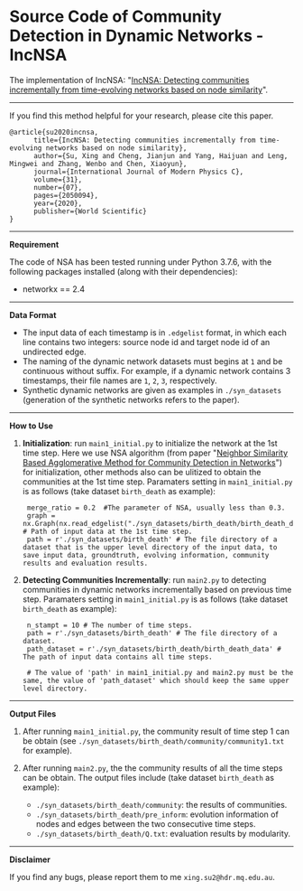 # Source Code of Community Detection in Dynamic Networks - IncNSA #

The implementation of IncNSA: "[IncNSA: Detecting communities incrementally from time-evolving networks based on node similarity](https://www.worldscientific.com/doi/10.1142/S0129183120500941)".

***

If you find this method helpful for your research, please cite this paper.

    @article{su2020incnsa,  
          title={IncNSA: Detecting communities incrementally from time-evolving networks based on node similarity},  
          author={Su, Xing and Cheng, Jianjun and Yang, Haijuan and Leng, Mingwei and Zhang, Wenbo and Chen, Xiaoyun},  
          journal={International Journal of Modern Physics C},  
          volume={31},   
          number={07},  
          pages={2050094},  
          year={2020},  
          publisher={World Scientific}  
    } 

***

**Requirement**

The code of NSA has been tested running under Python 3.7.6, with the following packages installed (along with their dependencies):

- networkx == 2.4

***

**Data Format**

- The input data of each timestamp is in `.edgelist` format, in which each line contains two integers: source node id and target node id of an undirected edge. 
- The naming of the dynamic network datasets must begins at `1` and be continuous without suffix. For example, if a dynamic network contains 3 timestamps, their file names are `1`, `2`, `3`, respectively. 
- Synthetic dynamic networks are given as examples in `./syn_datasets` (generation of the synthetic networks refers to the paper). 

***

**How to Use**

1. **Initialization**: run `main1_initial.py` to initialize the network at the 1st time step. Here we use NSA algorithm (from paper "[Neighbor Similarity Based Agglomerative Method for Community Detection in Networks](https://www.hindawi.com/journals/complexity/2019/8292485/)") for initialization, other methods also can be ulitized to obtain the communities at the 1st time step. Paramaters setting in `main1_initial.py` is as follows (take dataset `birth_death` as example): 
 
        merge_ratio = 0.2  #The parameter of NSA, usually less than 0.3.  
        graph = nx.Graph(nx.read_edgelist("./syn_datasets/birth_death/birth_death_data/1")) # Path of input data at the 1st time step.  
        path = r'./syn_datasets/birth_death' # The file directory of a dataset that is the upper level directory of the input data, to save input data, groundtruth, evolving information, community results and evaluation results.   
        
2. **Detecting Communities Incrementally**: run `main2.py` to detecting communities in dynamic networks incrementally based on previous time step. Paramaters setting in `main1_initial.py` is as follows (take dataset `birth_death` as example): 

        n_stampt = 10 # The number of time steps. 
        path = r'./syn_datasets/birth_death' # The file directory of a dataset. 
        path_dataset = r'./syn_datasets/birth_death/birth_death_data' # The path of input data contains all time steps.  
        
        # The value of 'path' in main1_initial.py and main2.py must be the same, the value of 'path_dataset' which should keep the same upper level directory. 

***

**Output Files**
1. After running `main1_initial.py`, the community result of time step 1 can be obtain (see `./syn_datasets/birth_death/community/community1.txt` for example). 

2. After running `main2.py`, the the community results of all the time steps can be obtain. The output files include (take dataset `birth_death` as example):
    - `./syn_datasets/birth_death/community`: the results of communities. 
    - `./syn_datasets/birth_death/pre_inform`: evolution information of nodes and edges between the two consecutive time steps. 
    - `./syn_datasets/birth_death/Q.txt`: evaluation results by modularity.  

***

**Disclaimer**

If you find any bugs, please report them to me `xing.su2@hdr.mq.edu.au`.
